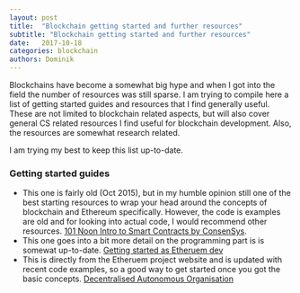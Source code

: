 ```yaml
---
layout: post
title:  "Blockchain getting started and further resources"
subtitle: "Blockchain getting started and further resources"
date:   2017-10-18
categories: blockchain
authors: Dominik
---
```


Blockchains have become a somewhat big hype and when I got into the field the number of resources was still sparse. I am trying to compile here a list of getting started guides and resources that I find generally useful. These are not limited to blockchain related aspects, but will also cover general CS related resources I find useful for blockchain development. Also, the resources are somewhat research related.

I am trying my best to keep this list up-to-date.

### Getting started guides
- This one is fairly old (Oct 2015), but in my humble opinion still one of the best starting resources to wrap your head around the concepts of blockchain and Ethereum specifically. However, the code is examples are old and for looking into actual code, I would recommend other resources. [101 Noon Intro to Smart Contracts by ConsenSys](https://medium.com/@ConsenSys/a-101-noob-intro-to-programming-smart-contracts-on-ethereum-695d15c1dab4).
- This one goes into a bit more detail on the programming part is is somewat up-to-date. [Getting started as Etheruem dev](https://hackernoon.com/getting-started-as-an-ethereum-web-developer-9a2a4ab47baf)
- This is directly from the Etheruem project website and is updated with recent code examples, so a good way to get started once you got the basic concepts. [Decentralised Autonomous Organisation](https://ethereum.org/dao)
